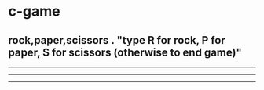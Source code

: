 # c-game
rock,paper,scissors .
"type R for rock, P for paper, S for scissors (otherwise  to end game)"
----------------------------------------------------------------------
_______________________________________________________________________
________________________________________________________________
___________________________________________________________

